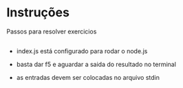 # Instruções

Passos para resolver exercicios

##

- index.js está configurado para rodar o node.js

- basta dar f5 e aguardar a saida do resultado no terminal

- as entradas devem ser colocadas no arquivo stdin